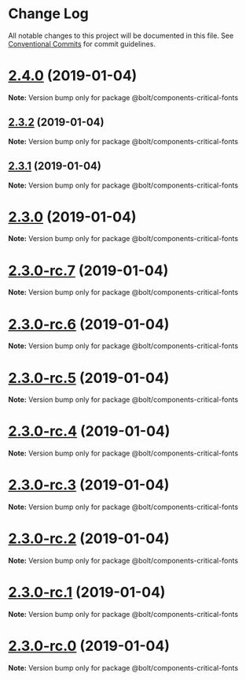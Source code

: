 # Change Log

All notable changes to this project will be documented in this file.
See [Conventional Commits](https://conventionalcommits.org) for commit guidelines.

# [2.4.0](https://github.com/bolt-design-system/bolt/tree/master/packages/components/bolt-critical-fonts/compare/v2.3.2...v2.4.0) (2019-01-04)

**Note:** Version bump only for package @bolt/components-critical-fonts





## [2.3.2](https://github.com/bolt-design-system/bolt/tree/master/packages/components/bolt-critical-fonts/compare/v2.3.1...v2.3.2) (2019-01-04)

**Note:** Version bump only for package @bolt/components-critical-fonts





## [2.3.1](https://github.com/bolt-design-system/bolt/tree/master/packages/components/bolt-critical-fonts/compare/v2.3.0...v2.3.1) (2019-01-04)

**Note:** Version bump only for package @bolt/components-critical-fonts





# [2.3.0](https://github.com/bolt-design-system/bolt/tree/master/packages/components/bolt-critical-fonts/compare/v2.3.0-rc.7...v2.3.0) (2019-01-04)

**Note:** Version bump only for package @bolt/components-critical-fonts





# [2.3.0-rc.7](https://github.com/bolt-design-system/bolt/tree/master/packages/components/bolt-critical-fonts/compare/v2.3.0-rc.6...v2.3.0-rc.7) (2019-01-04)

**Note:** Version bump only for package @bolt/components-critical-fonts





# [2.3.0-rc.6](https://github.com/bolt-design-system/bolt/tree/master/packages/components/bolt-critical-fonts/compare/v2.3.0-rc.5...v2.3.0-rc.6) (2019-01-04)

**Note:** Version bump only for package @bolt/components-critical-fonts





# [2.3.0-rc.5](https://github.com/bolt-design-system/bolt/tree/master/packages/components/bolt-critical-fonts/compare/v2.3.0-rc.4...v2.3.0-rc.5) (2019-01-04)

**Note:** Version bump only for package @bolt/components-critical-fonts





# [2.3.0-rc.4](https://github.com/bolt-design-system/bolt/tree/master/packages/components/bolt-critical-fonts/compare/v2.3.0-rc.3...v2.3.0-rc.4) (2019-01-04)

**Note:** Version bump only for package @bolt/components-critical-fonts





# [2.3.0-rc.3](https://github.com/bolt-design-system/bolt/tree/master/packages/components/bolt-critical-fonts/compare/v2.3.0-rc.2...v2.3.0-rc.3) (2019-01-04)

**Note:** Version bump only for package @bolt/components-critical-fonts





# [2.3.0-rc.2](https://github.com/bolt-design-system/bolt/tree/master/packages/components/bolt-critical-fonts/compare/v2.3.0-rc.1...v2.3.0-rc.2) (2019-01-04)

**Note:** Version bump only for package @bolt/components-critical-fonts





# [2.3.0-rc.1](https://github.com/bolt-design-system/bolt/tree/master/packages/components/bolt-critical-fonts/compare/vv2.3.0-rc.0...v2.3.0-rc.1) (2019-01-04)

**Note:** Version bump only for package @bolt/components-critical-fonts





# [2.3.0-rc.0](https://github.com/bolt-design-system/bolt/tree/master/packages/components/bolt-critical-fonts/compare/v2.2.1...v2.3.0-rc.0) (2019-01-04)

**Note:** Version bump only for package @bolt/components-critical-fonts
